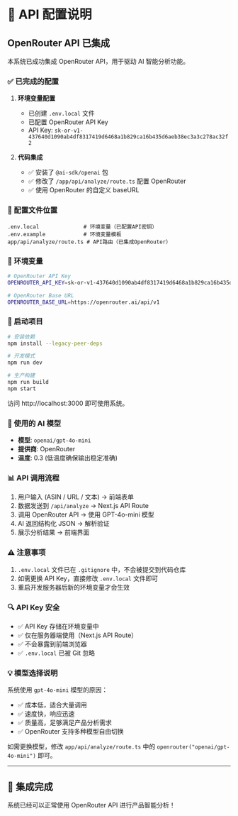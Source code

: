# 🔑 API 配置说明

## OpenRouter API 已集成

本系统已成功集成 OpenRouter API，用于驱动 AI 智能分析功能。

### ✅ 已完成的配置

1. **环境变量配置**
   - 已创建 `.env.local` 文件
   - 已配置 OpenRouter API Key
   - API Key: `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`

2. **代码集成**
   - ✅ 安装了 `@ai-sdk/openai` 包
   - ✅ 修改了 `/app/api/analyze/route.ts` 配置 OpenRouter
   - ✅ 使用 OpenRouter 的自定义 baseURL

### 📁 配置文件位置

```
.env.local              # 环境变量（已配置API密钥）
.env.example            # 环境变量模板
app/api/analyze/route.ts # API路由（已集成OpenRouter）
```

### 🔧 环境变量

```bash
# OpenRouter API Key
OPENROUTER_API_KEY=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

# OpenRouter Base URL
OPENROUTER_BASE_URL=https://openrouter.ai/api/v1
```

### 🚀 启动项目

```bash
# 安装依赖
npm install --legacy-peer-deps

# 开发模式
npm run dev

# 生产构建
npm run build
npm start
```

访问 http://localhost:3000 即可使用系统。

### 🎯 使用的 AI 模型

- **模型**: `openai/gpt-4o-mini`
- **提供商**: OpenRouter
- **温度**: 0.3 (低温度确保输出稳定准确)

### 📊 API 调用流程

1. 用户输入 (ASIN / URL / 文本) → 前端表单
2. 数据发送到 `/api/analyze` → Next.js API Route
3. 调用 OpenRouter API → 使用 GPT-4o-mini 模型
4. AI 返回结构化 JSON → 解析验证
5. 展示分析结果 → 前端界面

### ⚠️ 注意事项

1. `.env.local` 文件已在 `.gitignore` 中，不会被提交到代码仓库
2. 如需更换 API Key，直接修改 `.env.local` 文件即可
3. 重启开发服务器后新的环境变量才会生效

### 🔍 API Key 安全

- ✅ API Key 存储在环境变量中
- ✅ 仅在服务器端使用（Next.js API Route）
- ✅ 不会暴露到前端浏览器
- ✅ `.env.local` 已被 Git 忽略

### 💡 模型选择说明

系统使用 `gpt-4o-mini` 模型的原因：
- ✅ 成本低，适合大量调用
- ✅ 速度快，响应迅速
- ✅ 质量高，足够满足产品分析需求
- ✅ OpenRouter 支持多种模型自由切换

如需更换模型，修改 `app/api/analyze/route.ts` 中的 `openrouter("openai/gpt-4o-mini")` 即可。

---

## 🎉 集成完成

系统已经可以正常使用 OpenRouter API 进行产品智能分析！


